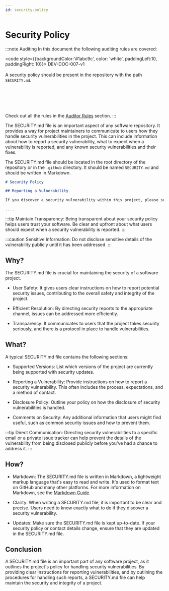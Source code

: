 ```yaml
---
id: security-policy
---
```


# Security Policy

:::note Auditing
In this document the following auditing rules are covered:

<code style={{backgroundColor:'#1abc9c', color: 'white', paddingLeft:10, paddingRight: 10}}>
DEV-DOC-007-v1
</code>
<br></br>
A security policy should be present in the repository with the path <code>SECURITY.md</code>.

<br></br>
<br></br>

Check out all the rules in the <a href="/auditor/rules">Auditor Rules</a> section.
:::


The SECURITY.md file is an important aspect of any software repository. It provides a way for project maintainers to communicate to users how they handle security vulnerabilities in the project. This can include information about how to report a security vulnerability, what to expect when a vulnerability is reported, and any known security vulnerabilities and their fixes.

The SECURITY.md file should be located in the root directory of the repository or in the `.github` directory. It should be named `SECURITY.md` and should be written in Markdown.

```markdown title="/SECURITY.md"
# Security Policy

## Reporting a Vulnerability

If you discover a security vulnerability within this project, please send an email to [Your Email]. All security vulnerabilities will be promptly addressed.

....
```

:::tip
Maintain Transparency: Being transparent about your security policy helps users trust your software. Be clear and upfront about what users should expect when a security vulnerability is reported.
:::

:::caution
Sensitive Information: Do not disclose sensitive details of the vulnerability publicly until it has been addressed.
:::

## Why?

The SECURITY.md file is crucial for maintaining the security of a software project.

- User Safety: It gives users clear instructions on how to report potential security issues, contributing to the overall safety and integrity of the project.

- Efficient Resolution: By directing security reports to the appropriate channel, issues can be addressed more efficiently.

- Transparency: It communicates to users that the project takes security seriously, and there is a protocol in place to handle vulnerabilities.

## What?

A typical SECURITY.md file contains the following sections:

- Supported Versions: List which versions of the project are currently being supported with security updates.

- Reporting a Vulnerability: Provide instructions on how to report a security vulnerability. This often includes the process, expectations, and a method of contact.

- Disclosure Policy: Outline your policy on how the disclosure of security vulnerabilities is handled.

- Comments on Security: Any additional information that users might find useful, such as common security issues and how to prevent them.

:::tip
Direct Communication: Directing security vulnerabilities to a specific email or a private issue tracker can help prevent the details of the vulnerability from being disclosed publicly before you've had a chance to address it.
:::

## How?

- Markdown: The SECURITY.md file is written in Markdown, a lightweight markup language that's easy to read and write. It's used to format text on GitHub and many other platforms. For more information on Markdown, see the [Markdown Guide](https://www.markdownguide.org/).

- Clarity: When writing a SECURITY.md file, it is important to be clear and precise. Users need to know exactly what to do if they discover a security vulnerability.

- Updates: Make sure the SECURITY.md file is kept up-to-date. If your security policy or contact details change, ensure that they are updated in the SECURITY.md file.

## Conclusion

A SECURITY.md file is an important part of any software project, as it outlines the project's policy for handling security vulnerabilities. By providing clear instructions for reporting vulnerabilities, and by outlining the procedures for handling such reports, a SECURITY.md file can help maintain the security and integrity of a project.
